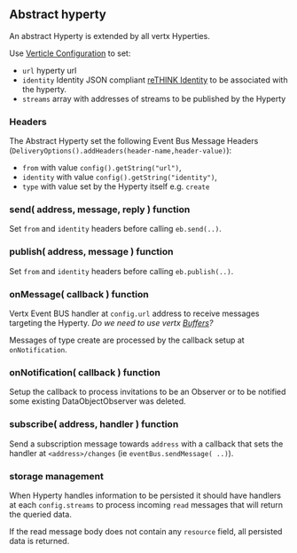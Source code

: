 ## Abstract hyperty

An abstract Hyperty is extended by all vertx Hyperties.

Use [Verticle Configuration](http://vertx.io/docs/vertx-core/java/#_passing_configuration_to_a_verticle) to set:

* `url` hyperty url
* `identity` Identity JSON compliant [reTHINK Identity](https://rethink-project.github.io/specs/datamodel/core/user-identity/readme/) to be associated with the hyperty.
* `streams` array with addresses of streams to be published by the Hyperty

### Headers

The Abstract Hyperty set the following Event Bus Message Headers (`DeliveryOptions().addHeaders(header-name,header-value)`):

* `from` with value `config().getString("url")`,
* `identity` with value `config().getString("identity")`,
* `type` with value set by the Hyperty itself e.g. `create`

### send( address, message, reply ) function

Set `from` and `identity` headers before calling `eb.send(..)`.

### publish( address, message ) function

Set `from` and `identity` headers before calling `eb.publish(..)`.

### onMessage( callback ) function

Vertx Event BUS handler at `config.url` address to receive messages targeting the Hyperty. *Do we need to use vertx [Buffers](http://vertx.io/docs/vertx-core/java/#_buffers)?*

Messages of type create are processed by the callback setup at `onNotification`.

### onNotification( callback ) function

Setup the callback to process invitations to be an Observer or to be notified some existing DataObjectObserver was deleted.

### subscribe( address, handler ) function

Send a subscription message towards `address` with a callback that sets the handler at `<address>/changes` (ie `eventBus.sendMessage( ..)`).

### storage management

When Hyperty handles information to be persisted it should have handlers at each `config.streams` to process incoming `read` messages that will return the queried data.

If the read message body does not contain any `resource` field, all persisted data is returned.
